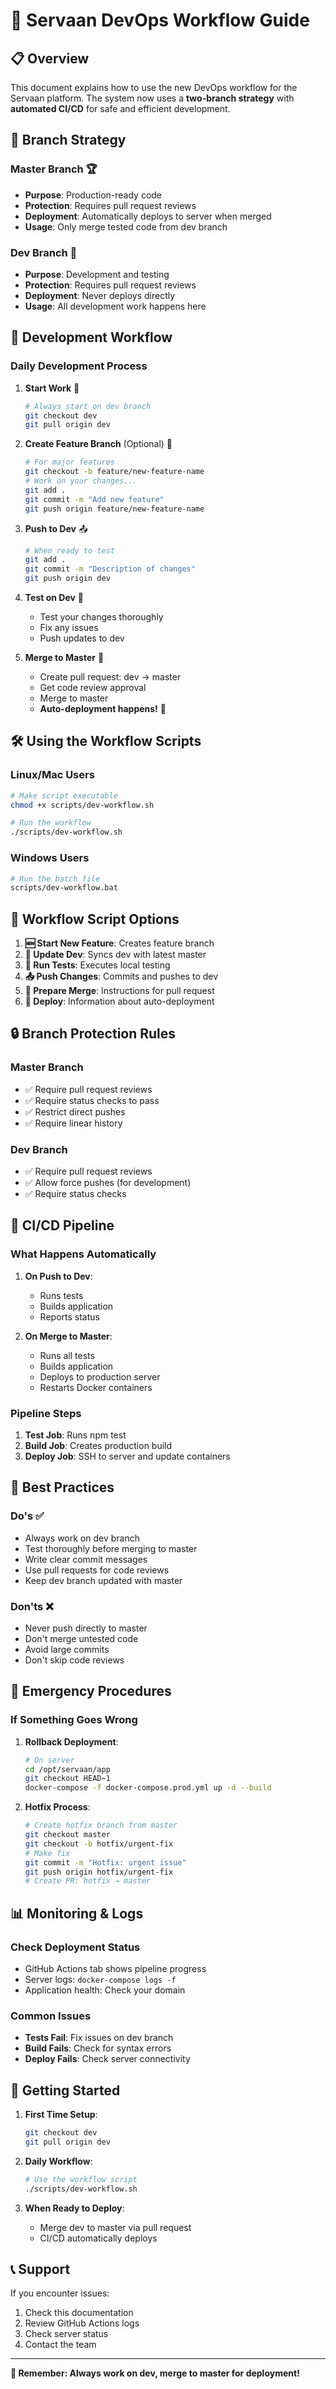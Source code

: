 # 🚀 **Servaan DevOps Workflow Guide**

## 📋 **Overview**

This document explains how to use the new DevOps workflow for the Servaan platform. The system now uses a **two-branch strategy** with **automated CI/CD** for safe and efficient development.

## 🌿 **Branch Strategy**

### **Master Branch** 🏆
- **Purpose**: Production-ready code
- **Protection**: Requires pull request reviews
- **Deployment**: Automatically deploys to server when merged
- **Usage**: Only merge tested code from dev branch

### **Dev Branch** 🔧
- **Purpose**: Development and testing
- **Protection**: Requires pull request reviews
- **Deployment**: Never deploys directly
- **Usage**: All development work happens here

## 🔄 **Development Workflow**

### **Daily Development Process**

1. **Start Work** 🚀
   ```bash
   # Always start on dev branch
   git checkout dev
   git pull origin dev
   ```

2. **Create Feature Branch** (Optional) 🌿
   ```bash
   # For major features
   git checkout -b feature/new-feature-name
   # Work on your changes...
   git add .
   git commit -m "Add new feature"
   git push origin feature/new-feature-name
   ```

3. **Push to Dev** 📤
   ```bash
   # When ready to test
   git add .
   git commit -m "Description of changes"
   git push origin dev
   ```

4. **Test on Dev** 🧪
   - Test your changes thoroughly
   - Fix any issues
   - Push updates to dev

5. **Merge to Master** 🔀
   - Create pull request: dev → master
   - Get code review approval
   - Merge to master
   - **Auto-deployment happens!** 🚀

## 🛠️ **Using the Workflow Scripts**

### **Linux/Mac Users**
```bash
# Make script executable
chmod +x scripts/dev-workflow.sh

# Run the workflow
./scripts/dev-workflow.sh
```

### **Windows Users**
```bash
# Run the batch file
scripts/dev-workflow.bat
```

## 📱 **Workflow Script Options**

1. **🆕 Start New Feature**: Creates feature branch
2. **🔄 Update Dev**: Syncs dev with latest master
3. **🧪 Run Tests**: Executes local testing
4. **📤 Push Changes**: Commits and pushes to dev
5. **🔀 Prepare Merge**: Instructions for pull request
6. **🚀 Deploy**: Information about auto-deployment

## 🔒 **Branch Protection Rules**

### **Master Branch**
- ✅ Require pull request reviews
- ✅ Require status checks to pass
- ✅ Restrict direct pushes
- ✅ Require linear history

### **Dev Branch**
- ✅ Require pull request reviews
- ✅ Allow force pushes (for development)
- ✅ Require status checks

## 🚀 **CI/CD Pipeline**

### **What Happens Automatically**

1. **On Push to Dev**:
   - Runs tests
   - Builds application
   - Reports status

2. **On Merge to Master**:
   - Runs all tests
   - Builds application
   - Deploys to production server
   - Restarts Docker containers

### **Pipeline Steps**
1. **Test Job**: Runs npm test
2. **Build Job**: Creates production build
3. **Deploy Job**: SSH to server and update containers

## 🎯 **Best Practices**

### **Do's** ✅
- Always work on dev branch
- Test thoroughly before merging to master
- Write clear commit messages
- Use pull requests for code reviews
- Keep dev branch updated with master

### **Don'ts** ❌
- Never push directly to master
- Don't merge untested code
- Avoid large commits
- Don't skip code reviews

## 🚨 **Emergency Procedures**

### **If Something Goes Wrong**

1. **Rollback Deployment**:
   ```bash
   # On server
   cd /opt/servaan/app
   git checkout HEAD~1
   docker-compose -f docker-compose.prod.yml up -d --build
   ```

2. **Hotfix Process**:
   ```bash
   # Create hotfix branch from master
   git checkout master
   git checkout -b hotfix/urgent-fix
   # Make fix
   git commit -m "Hotfix: urgent issue"
   git push origin hotfix/urgent-fix
   # Create PR: hotfix → master
   ```

## 📊 **Monitoring & Logs**

### **Check Deployment Status**
- GitHub Actions tab shows pipeline progress
- Server logs: `docker-compose logs -f`
- Application health: Check your domain

### **Common Issues**
- **Tests Fail**: Fix issues on dev branch
- **Build Fails**: Check for syntax errors
- **Deploy Fails**: Check server connectivity

## 🎉 **Getting Started**

1. **First Time Setup**:
   ```bash
   git checkout dev
   git pull origin dev
   ```

2. **Daily Workflow**:
   ```bash
   # Use the workflow script
   ./scripts/dev-workflow.sh
   ```

3. **When Ready to Deploy**:
   - Merge dev to master via pull request
   - CI/CD automatically deploys

## 📞 **Support**

If you encounter issues:
1. Check this documentation
2. Review GitHub Actions logs
3. Check server status
4. Contact the team

---

**🎯 Remember: Always work on dev, merge to master for deployment!**
